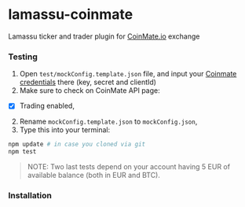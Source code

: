 lamassu-coinmate
================

Lamassu ticker and trader plugin for [CoinMate.io](https://coinmate.io) exchange


### Testing

1. Open `test/mockConfig.template.json` file, and input your [Coinmate credentials](https://coinmate.io/pages/secured/accountAPI.page) there (key, secret and clientId)
2. Make sure to check on CoinMate API page:
  - [x] Trading enabled,
2. Rename `mockConfig.template.json` to `mockConfig.json`,
3. Type this into your terminal:

```bash
npm update # in case you cloned via git
npm test
```

> NOTE: Two last tests depend on your account having 5 EUR of available balance (both in EUR and BTC).

### Installation
